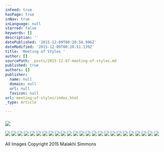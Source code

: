 ```yaml
---
inFeed: true
hasPage: true
inNav: true
inLanguage: null
starred: false
keywords: []
description: ''
datePublished: '2015-12-09T00:20:58.996Z'
dateModified: '2015-12-09T00:20:51.139Z'
title: 'Meeting of Styles '
author: []
sourcePath: _posts/2015-12-07-meeting-of-styles.md
published: true
authors: []
publisher:
  name: null
  domain: null
  url: null
  favicon: null
url: meeting-of-styles/index.html
_type: Article

---
```

### ![](https://s3-us-west-2.amazonaws.com/the-grid-img/p/2a349711b37b149c67e28565d582fcae9699224a.jpg)
![](https://s3-us-west-2.amazonaws.com/the-grid-img/p/42f92b603706aa83ce2b177585b65de965032dc9.jpg)
![](https://s3-us-west-2.amazonaws.com/the-grid-img/p/d84b2ffda529ff8ce9967237d8f9021c98bdebfe.jpg)
![](https://s3-us-west-2.amazonaws.com/the-grid-img/p/bc15b670add77a3de68a28dd255dd9e40f995611.jpg)
![](https://s3-us-west-2.amazonaws.com/the-grid-img/p/0f22600991716af2096534a2e67eecd7e95b0f87.jpg)
![](https://s3-us-west-2.amazonaws.com/the-grid-img/p/750e9956122b15d7eef7343fed550effe51a484a.jpg)
![](https://s3-us-west-2.amazonaws.com/the-grid-img/p/a0cc161b15368b50581e4e7c00d7a67ebd924fec.jpg)
![](https://s3-us-west-2.amazonaws.com/the-grid-img/p/c59d12031f347755cf97395b56d6104ed56670e2.jpg)
![](https://s3-us-west-2.amazonaws.com/the-grid-img/p/796a9755ac79e3812f37d00e6897122afab54909.jpg)
![](https://s3-us-west-2.amazonaws.com/the-grid-img/p/e0e7236dbe371a9903a937633f06859300148b93.jpg)
![](https://s3-us-west-2.amazonaws.com/the-grid-img/p/8bef550c9f4f4374b92a7a54321d2109571db1f9.jpg)
![](https://s3-us-west-2.amazonaws.com/the-grid-img/p/d668284e57e5a0f1c62c52210718a7264d4d47aa.jpg)
![](https://s3-us-west-2.amazonaws.com/the-grid-img/p/f41e9dd2cd7f33a324c9fdcb87a2d67383593c0c.jpg)
![](https://s3-us-west-2.amazonaws.com/the-grid-img/p/c8e7b551abeb87d756688c51adc2c94836fbc307.jpg)
![](https://the-grid-user-content.s3-us-west-2.amazonaws.com/8c1f02e5-ae69-4286-9e08-18255e19617d.jpg)
![](https://s3-us-west-2.amazonaws.com/the-grid-img/p/482745dfd17dfccf2595f125ab7f0474a15e2330.jpg)
![](https://s3-us-west-2.amazonaws.com/the-grid-img/p/2f00f7e0738f6582f3573121ad3ff014322a99bb.jpg)
![](https://s3-us-west-2.amazonaws.com/the-grid-img/p/c5e4bb9c1ab5c662b978727afc20d5ad4296e84d.jpg)
![](https://s3-us-west-2.amazonaws.com/the-grid-img/p/fe147570cceb2265955928f055b743e82bc8622f.jpg)
![](https://s3-us-west-2.amazonaws.com/the-grid-img/p/659371b38f2dbfe194831321da7bf011adc8d679.jpg)
![](https://s3-us-west-2.amazonaws.com/the-grid-img/p/cf828edcd40512027bcb6a10e8d97bd65e23bafd.jpg)
![](https://s3-us-west-2.amazonaws.com/the-grid-img/p/0a750cba54c546ac488b04ebe12e1fa4c3738cce.jpg)
![](https://s3-us-west-2.amazonaws.com/the-grid-img/p/f6543ac829fd4b5e12f593a66e814ad6bf0c8e57.jpg)
![](https://s3-us-west-2.amazonaws.com/the-grid-img/p/cb2a545e4c95edfc8f0351e9b872053a71748e85.jpg)
![](https://s3-us-west-2.amazonaws.com/the-grid-img/p/2c822eb70361dc323b061666b7460636c3116f4a.jpg)
![](https://s3-us-west-2.amazonaws.com/the-grid-img/p/fc2040e6aab8684298123bcb4ff034c2a101e591.jpg)

All Images  Copyright 2015 Malakhi Simmons